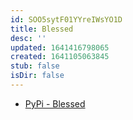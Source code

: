 ```yaml
---
id: SOO5sytF01YYreIWsYO1D
title: Blessed
desc: ''
updated: 1641416798065
created: 1641105063845
stub: false
isDir: false
---
```


- [PyPi - Blessed](https://pypi.org/project/blessed/)
